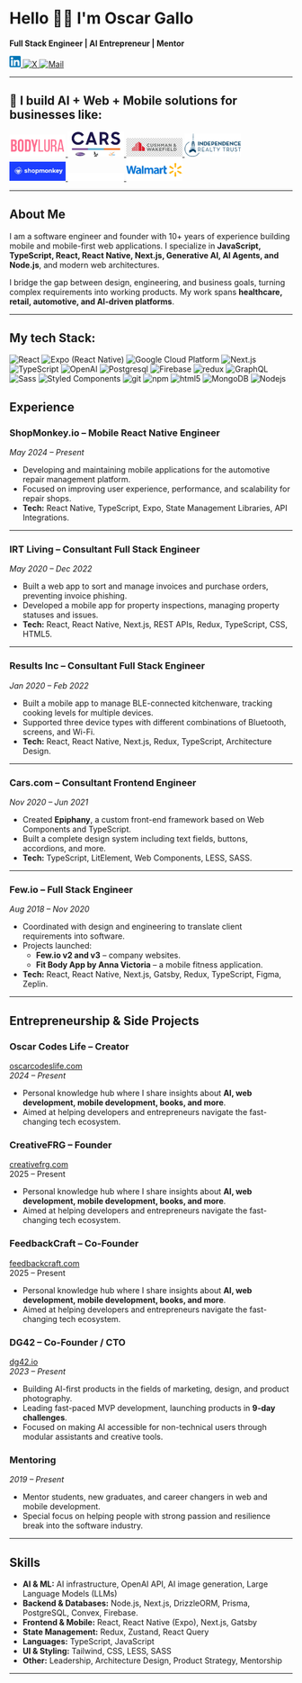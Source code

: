 # Hello 👋🏻 I'm **Oscar Gallo**

**Full Stack Engineer | AI Entrepreneur | Mentor**

<p>
  <a href="https://www.linkedin.com/in/oscargallo/">
    <img src="./logos/linkedin.svg" width="20" />
  </a>
  <a href="https://x.com/o_codes_life">
    <img alt="X" src="https://img.shields.io/badge/-o_codes_life-000000?style=flat-square&logo=x&logoColor=white" />
  </a>
  <a href="mailto:oarmandogallo@gmail.com">
    <img alt="Mail" src="https://img.shields.io/badge/-Email-3e65cf?style=flat-square&logo=gmail&logoColor=white" />
  </a>
</p>

---

<h2>🚀 I build AI + Web + Mobile solutions for businesses like:</h2>

<p>
  <a href="https://bodylura.com/">
    <img src="./logos/bl.png" width="100" />
  </a>
  <a href="https://cars.com/">
    <img src="./logos/cars.webp" width="100" />
  </a>
  <a href="https://www.cushmanwakefield.com/">
    <img src="./logos/caw.jpg" width="100" />
  </a>
  <a href="https://www.irtliving.com/">
    <img src="./logos/irt.png" width="100" />
  </a>
  <a href="https://www.shopmonkey.io/">
    <img src="./logos/sm.jpg" width="100" />
  </a>
  <a href="https://vaynermedia.com/">
    <img src="./logos/vm.png" width="100" />
  </a>
  <a href="https://www.walmart.com/">
    <img src="./logos/w.png" width="100" />
  </a>
  
</p>

---

## About Me

I am a software engineer and founder with 10+ years of experience building mobile and mobile-first web applications. I specialize in **JavaScript, TypeScript, React, React Native, Next.js, Generative AI, AI Agents, and Node.js**, and modern web architectures.

I bridge the gap between design, engineering, and business goals, turning complex requirements into working products. My work spans **healthcare, retail, automotive, and AI-driven platforms**.

---

## My tech Stack:

<p>
  <img alt="React" src="https://img.shields.io/badge/-React-45b8d8?style=flat-square&logo=react&logoColor=white" />
  <img alt="Expo (React Native)" src="https://img.shields.io/badge/-Expo(React%20Native)-000000?style=flat-square&logo=expo&logoColor=white" />
  <img alt="Google Cloud Platform" src="https://img.shields.io/badge/-Google_Cloud_Platform-1a73e8?style=flat-square&logo=google-cloud&logoColor=white" />
  <img alt="Next.js" src="https://img.shields.io/badge/-Next.JS-000000?style=flat-square&logo=nextdotjs&logoColor=white" />
  <img alt="TypeScript" src="https://img.shields.io/badge/-TypeScript-007ACC?style=flat-square&logo=typescript&logoColor=white" />

  <img alt="OpenAI" src="https://img.shields.io/badge/-OpenAI%20API-0fa37f?style=flat-square&logo=openai&logoColor=white" />
  <img alt="Postgresql" src="https://img.shields.io/badge/-Postgresql-0064a5?style=flat-square&logo=postgresql&logoColor=white" />
  <img alt="Firebase" src="https://img.shields.io/badge/-Firebase-DD2C00?style=flat-square&logo=firebase&logoColor=FFC400" />
  <img alt="redux" src="https://img.shields.io/badge/-Redux-764ABC?style=flat-square&logo=redux&logoColor=white" />
  <img alt="GraphQL" src="https://img.shields.io/badge/-GraphQL-E10098?style=flat-square&logo=graphql&logoColor=white" />
  <img alt="Sass" src="https://img.shields.io/badge/-Sass-CC6699?style=flat-square&logo=sass&logoColor=white" />
  <img alt="Styled Components" src="https://img.shields.io/badge/-Styled_Components-db7092?style=flat-square&logo=styled-components&logoColor=white" />
  <img alt="git" src="https://img.shields.io/badge/-Git-F05032?style=flat-square&logo=git&logoColor=white" />
  <img alt="npm" src="https://img.shields.io/badge/-NPM-CB3837?style=flat-square&logo=npm&logoColor=white" />
  <img alt="html5" src="https://img.shields.io/badge/-HTML5-E34F26?style=flat-square&logo=html5&logoColor=white" />
  <img alt="MongoDB" src="https://img.shields.io/badge/-MongoDB-13aa52?style=flat-square&logo=mongodb&logoColor=white" />
  <img alt="Nodejs" src="https://img.shields.io/badge/-Nodejs-43853d?style=flat-square&logo=Node.js&logoColor=white" />
</p>

## Experience

### **ShopMonkey.io** – Mobile React Native Engineer

_May 2024 – Present_

- Developing and maintaining mobile applications for the automotive repair management platform.
- Focused on improving user experience, performance, and scalability for repair shops.
- **Tech:** React Native, TypeScript, Expo, State Management Libraries, API Integrations.

---

### **IRT Living** – Consultant Full Stack Engineer

_May 2020 – Dec 2022_

- Built a web app to sort and manage invoices and purchase orders, preventing invoice phishing.
- Developed a mobile app for property inspections, managing property statuses and issues.
- **Tech:** React, React Native, Next.js, REST APIs, Redux, TypeScript, CSS, HTML5.

---

### **Results Inc** – Consultant Full Stack Engineer

_Jan 2020 – Feb 2022_

- Built a mobile app to manage BLE-connected kitchenware, tracking cooking levels for multiple devices.
- Supported three device types with different combinations of Bluetooth, screens, and Wi-Fi.
- **Tech:** React, React Native, Next.js, Redux, TypeScript, Architecture Design.

---

### **Cars.com** – Consultant Frontend Engineer

_Nov 2020 – Jun 2021_

- Created **Epiphany**, a custom front-end framework based on Web Components and TypeScript.
- Built a complete design system including text fields, buttons, accordions, and more.
- **Tech:** TypeScript, LitElement, Web Components, LESS, SASS.

---

### **Few.io** – Full Stack Engineer

_Aug 2018 – Nov 2020_

- Coordinated with design and engineering to translate client requirements into software.
- Projects launched:
  - **Few.io v2 and v3** – company websites.
  - **Fit Body App by Anna Victoria** – a mobile fitness application.
- **Tech:** React, React Native, Next.js, Gatsby, Redux, TypeScript, Figma, Zeplin.

---

## Entrepreneurship & Side Projects

### **Oscar Codes Life** – Creator

[oscarcodeslife.com](https://oscarcodeslife.com)  
_2024 – Present_

- Personal knowledge hub where I share insights about **AI, web development, mobile development, books, and more**.
- Aimed at helping developers and entrepreneurs navigate the fast-changing tech ecosystem.

### **CreativeFRG** – Founder

[creativefrg.com](https://creativefrg.com)  
2025 – Present

- Personal knowledge hub where I share insights about **AI, web development, mobile development, books, and more**.
- Aimed at helping developers and entrepreneurs navigate the fast-changing tech ecosystem.

### **FeedbackCraft** – Co-Founder

[feedbackcraft.com](https://feedbackcraft.com)  
2025 – Present

- Personal knowledge hub where I share insights about **AI, web development, mobile development, books, and more**.
- Aimed at helping developers and entrepreneurs navigate the fast-changing tech ecosystem.

### **DG42** – Co-Founder / CTO

[dg42.io](https://dg42.io)  
_2023 – Present_

- Building AI-first products in the fields of marketing, design, and product photography.
- Leading fast-paced MVP development, launching products in **9-day challenges**.
- Focused on making AI accessible for non-technical users through modular assistants and creative tools.

### **Mentoring**

_2019 – Present_

- Mentor students, new graduates, and career changers in web and mobile development.
- Special focus on helping people with strong passion and resilience break into the software industry.

---

## Skills

- **AI & ML:** AI infrastructure, OpenAI API, AI image generation, Large Language Models (LLMs)
- **Backend & Databases:** Node.js, Next.js, DrizzleORM, Prisma, PostgreSQL, Convex, Firebase.
- **Frontend & Mobile:** React, React Native (Expo), Next.js, Gatsby
- **State Management:** Redux, Zustand, React Query
- **Languages:** TypeScript, JavaScript
- **UI & Styling:** Tailwind, CSS, LESS, SASS
- **Other:** Leadership, Architecture Design, Product Strategy, Mentorship

---
